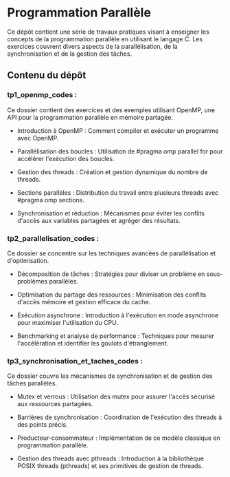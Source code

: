 # Programmation Parallèle

Ce dépôt contient une série de travaux pratiques visant à enseigner les concepts de la programmation parallèle en utilisant le langage C. Les exercices couvrent divers aspects de la parallélisation, de la synchronisation et de la gestion des tâches.

## Contenu du dépôt

### **tp1_openmp_codes** :

Ce dossier contient des exercices et des exemples utilisant OpenMP, une API pour la programmation parallèle en mémoire partagée.

  - Introduction à OpenMP : Comment compiler et exécuter un programme avec OpenMP.

  - Parallélisation des boucles : Utilisation de #pragma omp parallel for pour accélérer l'exécution des boucles.

  - Gestion des threads : Création et gestion dynamique du nombre de threads.

  - Sections parallèles : Distribution du travail entre plusieurs threads avec #pragma omp sections.

  - Synchronisation et réduction : Mécanismes pour éviter les conflits d'accès aux variables partagées et agréger des résultats.

### **tp2_parallelisation_codes** :

Ce dossier se concentre sur les techniques avancées de parallélisation et d'optimisation.

  - Décomposition de tâches : Stratégies pour diviser un problème en sous-problèmes parallèles.

  - Optimisation du partage des ressources : Minimisation des conflits d'accès mémoire et gestion efficace du cache.

  - Exécution asynchrone : Introduction à l'exécution en mode asynchrone pour maximiser l'utilisation du CPU.

  - Benchmarking et analyse de performance : Techniques pour mesurer l'accélération et identifier les goulots d'étranglement.  


### **tp3_synchronisation_et_taches_codes** : 

Ce dossier couvre les mécanismes de synchronisation et de gestion des tâches parallèles.

  - Mutex et verrous : Utilisation des mutex pour assurer l'accès sécurisé aux ressources partagées.

  - Barrières de synchronisation : Coordination de l'exécution des threads à des points précis.

  - Producteur-consommateur : Implémentation de ce modèle classique en programmation parallèle.

  - Gestion des threads avec pthreads : Introduction à la bibliothèque POSIX threads (pthreads) et ses primitives de gestion de threads.



